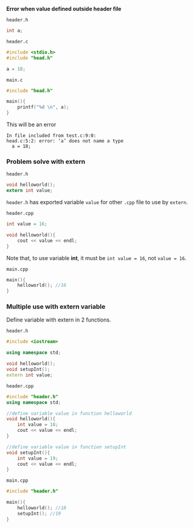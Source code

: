 **Error when value defined outside header file**

``header.h``

```c
int a;
```

``header.c``

```c
#include <stdio.h>
#include "head.h"

a = 18;
```

``main.c``

```c
#include "head.h"

main(){
	printf("%d \n", a);
}
```

This will be an error

```
In file included from test.c:9:0:
head.c:5:2: error: ‘a’ does not name a type
  a = 18;
```

### Problem solve with extern

``header.h``

```c
void helloworld();
extern int value;
```

``header.h`` has exported variable ``value`` for other ``.cpp`` file to use by ``extern``.

``header.cpp``

```c
int value = 16; 

void helloworld(){
	cout << value << endl;
}
```

Note that, to use variable **int**, it must be ``int value = 16``, not ``value = 16``.

``main.cpp``

```c
main(){
	helloworld(); //16
}
```

### Multiple use with extern variable

Define variable with extern in 2 functions.

``header.h``

```cpp
#include <iostream>

using namespace std;

void helloworld();
void setupInt();
extern int value;
```

``header.cpp``

```cpp
#include "header.h"
using namespace std;

//define variable value in function helloworld
void helloworld(){
	int value = 18;
	cout << value << endl;
}

//define variable value in function setupInt
void setupInt(){
	int value = 19;
	cout << value << endl;
}
```

``main.cpp``

```c
#include "header.h"

main(){
	helloworld(); //18
	setupInt(); //19
}
```